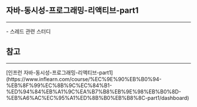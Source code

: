 ## 자바-동시성-프로그래밍-리액티브-part1
<hr/>
- 스레드 관련 스터디

## 참고
<hr/>
[인프런 자바-동시성-프로그래밍-리액티브-part1](https://www.inflearn.com/course/%EC%9E%90%EB%B0%94-%EB%8F%99%EC%8B%9C%EC%84%B1-%ED%94%84%EB%A1%9C%EA%B7%B8%EB%9E%98%EB%B0%8D-%EB%A6%AC%EC%95%A1%ED%8B%B0%EB%B8%8C-part1/dashboard)